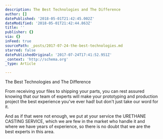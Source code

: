 ```yaml
---
description: The Best Technologies and The Difference
author: []
datePublished: '2018-05-01T21:42:45.002Z'
dateModified: '2018-05-01T21:42:44.863Z'
title: ''
publisher: {}
via: {}
inFeed: true
sourcePath: _posts/2017-07-24-the-best-technologies.md
starred: false
datePublishedOriginal: '2017-07-24T17:41:52.951Z'
_context: 'http://schema.org'
_type: Article

---
```

The Best Technologies and The Difference

From receiving your files to shipping your parts, you can rest assured knowing that our team of experts will make your prototyping and production project the best experience you've ever had! but don't just take our word for it.

And as if that were not enough, we put at your service the URETHANE CASTING SERVICE, which we are few in the market who handle it and where we have years of experience, so there is no doubt that we are the best experts in this area.